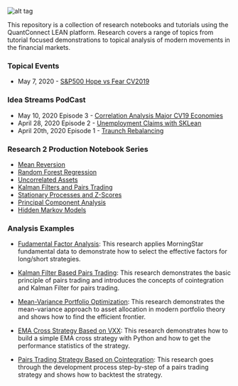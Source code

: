![alt tag](https://cdn.quantconnect.com/research/i/research-banner.png)

This repository is a collection of research notebooks and tutorials using the QuantConnect LEAN platform. Research covers a range of topics from tutorial focused demonstrations to topical analysis of modern movements in the financial markets. 

### Topical Events

 - May 7, 2020 - [S&P500 Hope vs Fear CV2019](https://github.com/QuantConnect/Research/blob/master/Topical/20200507_hopevfear_research.ipynb)

### Idea Streams PodCast

 - May 10, 2020 Episode 3 - [Correlation Analysis Major CV19 Economies]()
 - April 28, 2020 Episode 2 - [Unemployment Claims with SKLean](https://www.youtube.com/watch?v=VCf9e0S4rDg)
 - April 20th, 2020 Episode 1 - [Traunch Rebalancing](https://www.youtube.com/watch?v=q1VjM1nHPfE)
 
### Research 2 Production Notebook Series

 - [Mean Reversion](https://github.com/QuantConnect/Research/blob/master/Research2Production/01%20Mean%20Reversion/Mean%20Reversion.ipynb)
 - [Random Forest Regression](https://github.com/QuantConnect/Research/blob/master/Research2Production/02%20Random%20Forest%20Regression/Random%20Forest%20Regression.ipynb)
 - [Uncorrelated Assets](https://github.com/QuantConnect/Research/blob/master/Research2Production/03%20Uncorrelated%20Assets/Uncorrelated%20Assets.ipynb)
 - [Kalman Filters and Pairs Trading](https://github.com/QuantConnect/Research/blob/master/Research2Production/04%20Kalman%20Filters%20and%20Pairs%20Trading/Kalman%20Filters%20and%20Pairs%20Trading.ipynb)
 - [Stationary Processes and Z-Scores](https://github.com/QuantConnect/Research/blob/master/Research2Production/05%20Stationary%20Processes%20and%20Z-Scores/Stationary%20Processes%20and%20Z-Scores.ipynb)
 - [Principal Component Analysis](https://github.com/QuantConnect/Research/blob/master/Research2Production/06%20Principal%20Component%20Analysis/Principle%20Compenent%20Analysis.ipynb)
 - [Hidden Markov Models](https://github.com/QuantConnect/Research/blob/master/Research2Production/07%20Hidden%20Markov%20Models/Hidden%20Markov%20Models.ipynb)

### Analysis Examples  
 - [Fudamental Factor Analysis](https://github.com/QuantConnect/Research/blob/master/Analysis/01%20Fudamental%20Factor%20Analysis.ipynb): This research applies MorningStar fundamental data to demonstrate how to select the effective factors for long/short strategies. 

 - [Kalman Filter Based Pairs Trading](https://github.com/QuantConnect/Research/blob/master/Analysis/02%20Kalman%20Filter%20Based%20Pairs%20Trading.ipynb): This research demonstrates the basic principle of pairs trading and introduces the concepts of cointegration and Kalman Filter for pairs trading.

 - [Mean-Variance Portfolio Optimization](https://github.com/QuantConnect/Research/blob/master/Analysis/03%20Mean-Variance%20Portfolio%20Optimization%20.ipynb): This research demonstrates the mean-variance approach to asset allocation in modern portfolio theory and shows how to find the efficient frontier.

 - [EMA Cross Strategy Based on VXX](https://github.com/QuantConnect/Research/blob/master/Analysis/04%20EMA%20Cross%20Strategy%20Based%20on%20VXX.ipynb): This research demonstrates how to build a simple EMA cross strategy with Python and how to get the performance statistics of the strategy.

 - [Pairs Trading Strategy Based on Cointegration](https://github.com/QuantConnect/Research/blob/master/Analysis/05%20Pairs%20Trading%20Strategy%20Based%20on%20Cointegration.ipynb): This research goes through the development process step-by-step of a pairs trading strategy and shows how to backtest the strategy.
